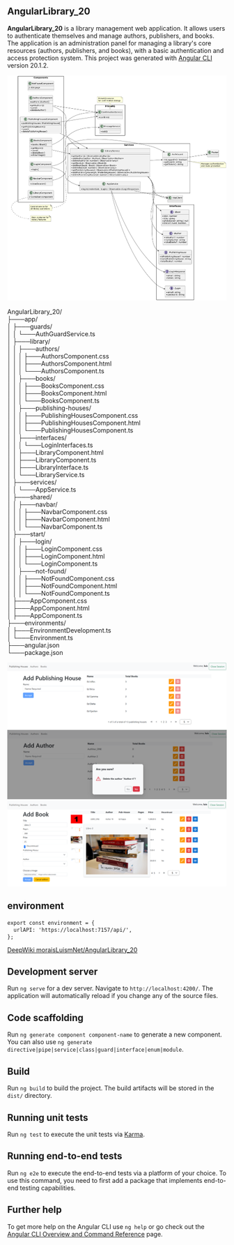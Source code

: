 ## AngularLibrary_20

**AngularLibrary_20** is a library management web application. It allows users to authenticate themselves and manage authors, publishers, and books. The application is an administration panel for managing a library's core resources (authors, publishers, and books), with a basic authentication and access protection system. This project was generated with [Angular CLI](https://github.com/angular/angular-cli) version 20.1.2.

![AngularLibrary](img/UML.png)

AngularLibrary_20/  
├───app/  
│   ├───guards/  
│   │   └───AuthGuardService.ts  
│   ├───library/  
│   │   ├───authors/  
│   │   │   ├───AuthorsComponent.css  
│   │   │   ├───AuthorsComponent.html  
│   │   │   └───AuthorsComponent.ts  
│   │   ├───books/  
│   │   │   ├───BooksComponent.css  
│   │   │   ├───BooksComponent.html  
│   │   │   └───BooksComponent.ts  
│   │   ├───publishing-houses/  
│   │   │   ├───PublishingHousesComponent.css  
│   │   │   ├───PublishingHousesComponent.html  
│   │   │   └───PublishingHousesComponent.ts  
│   │   ├───interfaces/  
│   │   │   └───LoginInterfaces.ts  
│   │   ├───LibraryComponent.html  
│   │   ├───LibraryComponent.ts  
│   │   ├───LibraryInterface.ts  
│   │   └───LibraryService.ts  
│   ├───services/  
│   │   └───AppService.ts  
│   ├───shared/  
│   │   ├───navbar/  
│   │   │   ├───NavbarComponent.css  
│   │   │   ├───NavbarComponent.html  
│   │   │   └───NavbarComponent.ts  
│   ├───start/  
│   │   ├───login/  
│   │   │   ├───LoginComponent.css  
│   │   │   ├───LoginComponent.html  
│   │   │   └───LoginComponent.ts  
│   │   ├───not-found/  
│   │   │   ├───NotFoundComponent.css  
│   │   │   ├───NotFoundComponent.html  
│   │   │   └───NotFoundComponent.ts  
│   ├───AppComponent.css  
│   ├───AppComponent.html  
│   ├───AppComponent.ts  
├───environments/  
│   ├───EnvironmentDevelopment.ts  
│   └───Environment.ts  
├───angular.json  
└───package.json  


![AngularLibrary](img/1.png)
![AngularLibrary](img/2.png)
![AngularLibrary](img/3.png)


## environment

```
export const environment = {
  urlAPI: 'https://localhost:7157/api/',
};

```

[DeepWiki moraisLuismNet/AngularLibrary_20](https://deepwiki.com/moraisLuismNet/AngularLibrary_20)

## Development server

Run `ng serve` for a dev server. Navigate to `http://localhost:4200/`. The application will automatically reload if you change any of the source files.

## Code scaffolding

Run `ng generate component component-name` to generate a new component. You can also use `ng generate directive|pipe|service|class|guard|interface|enum|module`.

## Build

Run `ng build` to build the project. The build artifacts will be stored in the `dist/` directory.

## Running unit tests

Run `ng test` to execute the unit tests via [Karma](https://karma-runner.github.io).

## Running end-to-end tests

Run `ng e2e` to execute the end-to-end tests via a platform of your choice. To use this command, you need to first add a package that implements end-to-end testing capabilities.

## Further help

To get more help on the Angular CLI use `ng help` or go check out the [Angular CLI Overview and Command Reference](https://angular.io/cli) page.
